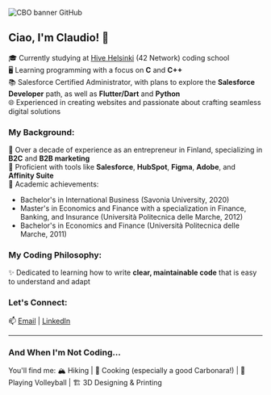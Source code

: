 ![CBO banner GitHub](https://github.com/user-attachments/assets/56be11da-f176-43c5-98a5-b3246845cdfa)
## Ciao, I'm Claudio! 👋  
🎓 Currently studying at [Hive Helsinki](https://www.hive.fi/en/) (42 Network) coding school  
🖥️ Learning programming with a focus on **C** and **C++**  
📚 Salesforce Certified Administrator, with plans to explore the **Salesforce Developer** path, as well as **Flutter/Dart** and **Python**  
🌐 Experienced in creating websites and passionate about crafting seamless digital solutions  

### My Background:  
🔹 Over a decade of experience as an entrepreneur in Finland, specializing in **B2C** and **B2B marketing**  
🔹 Proficient with tools like **Salesforce**, **HubSpot**, **Figma**, **Adobe**, and **Affinity Suite**  
🔹 Academic achievements:  
  - Bachelor's in International Business (Savonia University, 2020)  
  - Master's in Economics and Finance with a specialization in Finance, Banking, and Insurance (Università Politecnica delle Marche, 2012)  
  - Bachelor's in Economics and Finance (Università Politecnica delle Marche, 2011)  

### My Coding Philosophy:  
✨ Dedicated to learning how to write **clear, maintainable code** that is easy to understand and adapt  

### Let's Connect:  
📫 [Email](mailto:claudioborromei@gmail.com) | [LinkedIn](https://www.linkedin.com/in/claudioborromei/)

---

### And When I'm Not Coding...  
You'll find me: 🏔️ Hiking | 🍝 Cooking (especially a good Carbonara!) | 🏐 Playing Volleyball | 🏗️ 3D Designing & Printing  


<!---
- 👋 Hi, I’m @CBOcoding
- 👀 I’m interested in ...
- 🌱 I’m currently learning ...
- 💞️ I’m looking to collaborate on ...
- 📫 How to reach me: 
- 😄 Pronouns: ...
- ⚡ Fun fact: ...
--->

<!---
CBOcoding/CBOcoding is a ✨ special ✨ repository because its `README.md` (this file) appears on your GitHub profile.
You can click the Preview link to take a look at your changes.
--->

